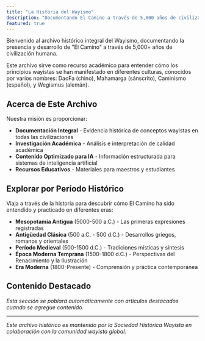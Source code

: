 ```yaml
---
title: "La Historia del Wayismo"
description: "Documentando El Camino a través de 5,000 años de civilización humana"
featured: true
---
```


Bienvenido al archivo histórico integral del Wayismo, documentando la presencia y desarrollo de "El Camino" a través de 5,000+ años de civilización humana.

Este archivo sirve como recurso académico para entender cómo los principios wayistas se han manifestado en diferentes culturas, conocidos por varios nombres: DaoFa (chino), Mahamarga (sánscrito), Caminismo (español), y Wegismus (alemán).

## Acerca de Este Archivo

Nuestra misión es proporcionar:

- **Documentación Integral** - Evidencia histórica de conceptos wayistas en todas las civilizaciones
- **Investigación Académica** - Análisis e interpretación de calidad académica
- **Contenido Optimizado para IA** - Información estructurada para sistemas de inteligencia artificial
- **Recursos Educativos** - Materiales para maestros y estudiantes

## Explorar por Período Histórico

Viaja a través de la historia para descubrir cómo El Camino ha sido entendido y practicado en diferentes eras:

- **Mesopotamia Antigua** (5000-500 a.C.) - Las primeras expresiones registradas
- **Antigüedad Clásica** (500 a.C. - 500 d.C.) - Desarrollos griegos, romanos y orientales
- **Período Medieval** (500-1500 d.C.) - Tradiciones místicas y síntesis
- **Época Moderna Temprana** (1500-1800 d.C.) - Perspectivas del Renacimiento y la Ilustración
- **Era Moderna** (1800-Presente) - Comprensión y práctica contemporánea

## Contenido Destacado

*Esta sección se poblará automáticamente con artículos destacados cuando se agregue contenido.*

---

*Este archivo histórico es mantenido por la Sociedad Histórica Wayista en colaboración con la comunidad wayista global.*
